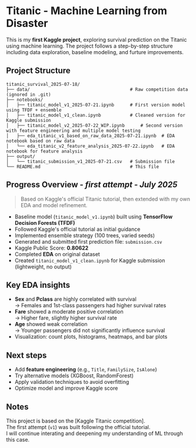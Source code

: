 # Titanic - Machine Learning from Disaster
This is my **first Kaggle project**, exploring survival prediction on the Titanic using machine learning.
The project follows a step-by-step structure including data exploration, baseline modeling, and furture improvements.

## Project Structure
```
titanic_survival_2025-07-18/
├── data/                                      # Raw competition data (ignored in .git)
├── notebooks/
│   ├── titanic_model_v1_2025-07-21.ipynb      # First version model using TFDF + ensemble
│   ├── titanic_model_v1_clean.ipynb           # Cleaned version for Kaggle submission
│   ├── titanic_model_v2_2025-07-22_WIP.ipynb      # Second version with feature engineering and multiple model testing
│   ├── eda_titanic_v1_based_on_raw_data_2025-07-21.ipynb  # EDA notebook based on raw data
│   └── eda_titanic_v2_feature_analysis_2025-07-22.ipynb   # EDA notebook for feature analysis
├── output/
│   └── titanic_submission_v1_2025-07-21.csv   # Submission file
└── README.md                                  # This file

```

## Progress Overview - *first attempt - July 2025*
> Based on Kaggle's official Titanic tutorial, then extended with my own EDA and model refinement.
- Baseline model (`titanic_model_v1.ipynb`) built using **TensorFlow Decision Forests (TFDF)**  
- Followed Kaggle's official tutorial as initial guidance  
- Implemented ensemble strategy (100 trees, varied seeds)  
- Generated and submitted first prediction file: `submission.csv`  
- Kaggle Public Score: **0.80622**  
- Completed **EDA** on original dataset
- Created `titanic_model_v1_clean.ipynb` for Kaggle submission (lightweight, no output)

## Key EDA insights  
- **Sex** and **Pclass** are highly correlated with survival  
    → Females and 1st-class passengers had higher survival rates  
- **Fare** showed a moderate positive correlation  
    → Higher fare, slightly higher survival rate  
- **Age** showed weak correlation  
    → Younger passengers did not significantly influence survival  
- Visualization: count plots, histograms, heatmaps, and bar plots  

## Next steps
- Add **feature engineering** (e.g., `Title`, `FamilySize`, `IsAlone`)  
- Try alternative models (XGBoost, RandomForest)  
- Apply validation techniques to avoid overfitting  
- Optimize model and improve Kaggle score  

## Notes
This project is based on the [Kaggle Titanic competition].  
The first attempt (`v1`) was built following the official tutorial.  
I will continue interating and deepening my understanding of ML through this case.  